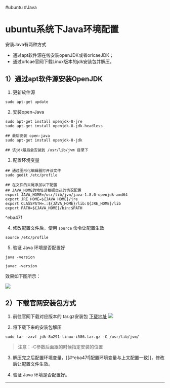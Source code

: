 #ubuntu #Java 
# ubuntu系统下Java环境配置
安装Java有两种方式
-	通过apt软件源在线安装openJDK或者orlcaeJDK；
-	通过orlcae官网下载Linux版本的jdk安装包并解压。

## 1）通过apt软件源安装OpenJDK
1. 更新软件源

```
sudo apt-get update
```

2. 安装open-Java

```
sudo apt-get install openjdk-8-jre
sudo apt-get install openjdk-8-jdk-headless

## 最后安装 open-java
sudo apt-get install openjdk-8-jdk

## 该jdk最后会安装到 /usr/lib/jvm 目录下
```

3. 配置环境变量
```
## 通过图形化编辑器打开该文件
sudo gedit /etc/profile

## 在文件的末尾添加以下配置
## JAVA_HOME的地址请根据自己的情况配置
export JAVA_HOME=/usr/lib/jvm/java-1.8.0-openjdk-amd64
export JRE_HOME=${JAVA_HOME}/jre
export CLASSPATH=.:${JAVA_HOME}/lib:${JRE_HOME}/lib
export PATH=${JAVA_HOME}/bin:$PATH
```

^eba47f

4. 修改配置文件后，使用 `source` 命令让配置生效
```
source /etc/profile
```
5. 验证 Java 环境是否配置好
```
java -version

javac -version
```

效果如下图所示：

![](https://cdn.jsdelivr.net/gh/chenjianhao66/Myblog_picture-server/2021-07-09_09-16-Java.png)

## 2）下载官网安装包方式
1. 前往官网下载对应版本的 tar.gz安装包
[下载地址](https://www.oracle.com/java/technologies/javase/javase-jdk8-downloads.html)
![](https://cdn.jsdelivr.net/gh/chenjianhao66/Myblog_picture-server/2021-07-09_09-23-javaDownload.png)

2. 将下载下来的安装包解压
```
sudo tar -zxvf jdk-8u291-linux-i586.tar.gz -C /usr/lib/jvm/
```
> 注意：-C参数后面跟的时候指定安装的位置

3. 解压完之后配置环境变量，[[#^eba47f|配置环境变量与上文配置一致]]，修改后让配置文件生效。

5. 验证 Java 环境是否配置好。
---
